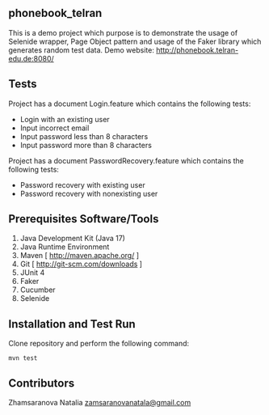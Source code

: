 ## phonebook_telran

This is a demo project which purpose is to demonstrate the usage of Selenide wrapper, Page Object pattern and usage of
the Faker library which generates random test data. Demo website: http://phonebook.telran-edu.de:8080/

## Tests

Project has a document Login.feature which contains the following tests:

* Login with an existing user
* Input incorrect email
* Input password less than 8 characters
* Input password more than 8 characters

Project has a document PasswordRecovery.feature which contains the following tests:

* Password recovery with existing user
* Password recovery with nonexisting user

## Prerequisites Software/Tools

1. Java Development Kit (Java 17)
2. Java Runtime Environment
3. Maven [ http://maven.apache.org/ ]
4. Git [ http://git-scm.com/downloads ]
5. JUnit 4
6. Faker
7. Cucumber
8. Selenide

## Installation and Test Run

Clone repository and perform the following command:

`mvn test`

## Contributors

Zhamsaranova Natalia zamsaranovanatala@gmail.com